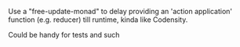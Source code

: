 Use a "free-update-monad" to delay providing an 'action application' function
(e.g. reducer) till runtime, kinda like Codensity.

Could be handy for tests and such
